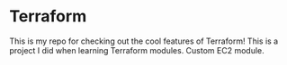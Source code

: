 # Terraform

This is my repo for checking out the cool features of Terraform!
This is a project I did when learning Terraform modules. Custom EC2 module.
